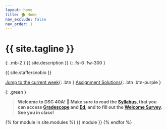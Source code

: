 ```yaml
---
layout: home
title: 🏠 Home
nav_exclude: false
nav_order: 1
---
```


# {{ site.tagline }}

{: .mb-2 }
{{ site.description }}
{: .fs-6 .fw-300 }

{{ site.staffersnobio }}

[Jump to the current week](#week-2-simple-linear-regression-br-small-read-a-href-resources-notes-spread-pdf-the-spread-notes-a-and-a-href-resources-notes-notes-chapter-2-pdf-page-1-note-2-pages-1-7-a-small){: .btn } [Assignment Solutions](https://edstem.org/us/courses/57667/discussion/4730099){: .btn .btn-purple }

<!-- Click the 🎥 button to view the recording of a lecture/discussion.<br>Click the 📝 button to view lecture notebooks after they've been filled in during lecture. -->

{: .green }
> **Welcome to DSC 40A! 👋 Make sure to read the [Syllabus](syllabus), that you can access [Gradescope](https://www.gradescope.com/courses/759109) and [Ed](https://edstem.org/us/join/tFGYBG), and to fill out the [Welcome Survey](https://docs.google.com/forms/d/e/1FAIpQLSftyR__u1hEA39AufRcOZVf5Xu49wDJFokH212XJGhum88wqA/viewform). See you in class!**

{% for module in site.modules %}
{{ module }}
{% endfor %}